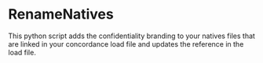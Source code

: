 # RenameNatives
This python script adds the confidentiality branding to your natives files that are linked in your concordance load file and updates the reference in the load file. 
